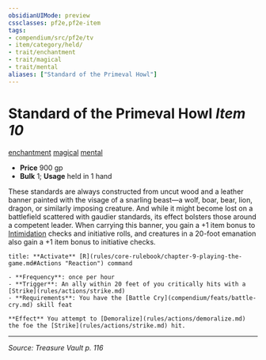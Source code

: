 ```yaml
---
obsidianUIMode: preview
cssclasses: pf2e,pf2e-item
tags:
- compendium/src/pf2e/tv
- item/category/held/
- trait/enchantment
- trait/magical
- trait/mental
aliases: ["Standard of the Primeval Howl"]
---
```

# Standard of the Primeval Howl *Item 10*  
[enchantment](rules/traits/enchantment.md "Enchantment School Trait")  [magical](rules/traits/magical.md "Magical Item Trait")  [mental](rules/traits/mental.md "Mental Effect Trait")  

- **Price** 900 gp
- **Bulk** 1; **Usage** held in 1 hand

These standards are always constructed from uncut wood and a leather banner painted with the visage of a snarling beast—a wolf, boar, bear, lion, dragon, or similarly imposing creature. And while it might become lost on a battlefield scattered with gaudier standards, its effect bolsters those around a competent leader. When carrying this banner, you gain a +1 item bonus to [Intimidation](compendium/skills.md#Intimidation) checks and initiative rolls, and creatures in a 20-foot emanation also gain a +1 item bonus to initiative checks.

```ad-embed-ability
title: **Activate** [R](rules/core-rulebook/chapter-9-playing-the-game.md#Actions "Reaction") command

- **Frequency**: once per hour
- **Trigger**: An ally within 20 feet of you critically hits with a [Strike](rules/actions/strike.md)
- **Requirements**: You have the [Battle Cry](compendium/feats/battle-cry.md) skill feat

**Effect** You attempt to [Demoralize](rules/actions/demoralize.md) the foe the [Strike](rules/actions/strike.md) hit.
```


---
*Source: Treasure Vault p. 116*